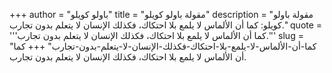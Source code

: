 +++
author = "باولو كويلو"
title = "مقولة باولو كويلو"
description = "مقولة باولو كويلو: كما أن الألماس لا يلمع بلا احتكاك، فكذلك الإنسان لا يتعلم بدون تجارب."
quote = '''كما أن الألماس لا يلمع بلا احتكاك، فكذلك الإنسان لا يتعلم بدون تجارب.''' 
slug = "كما-أن-الألماس-لا-يلمع-بلا-احتكاك-فكذلك-الإنسان-لا-يتعلم-بدون-تجارب"
+++
كما أن الألماس لا يلمع بلا احتكاك، فكذلك الإنسان لا يتعلم بدون تجارب.
